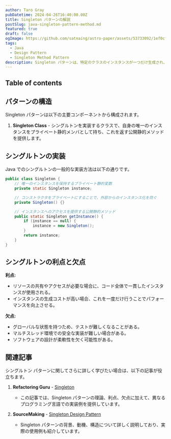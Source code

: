 ```yaml
---
author: Taro Gray
pubDatetime: 2024-04-26T16:40:00.00Z
title: Singleton パターンの解説
postSlug: java-singleton-pattern-method.md
featured: true
draft: false
ogImage: https://github.com/satnaing/astro-paper/assets/53733092/1ef0cf03-8137-4d67-ac81-84a032119e3a
tags:
  - Java
  - Design Pattern
  - Singleton Method Pattern
description: Singleton パターンは、特定のクラスのインスタンスが一つだけ生成され、そのインスタンスがグローバルにアクセス可能であることを保証するデザインパターンです。このパターンは、一貫した状態管理や、リソースへのアクセス制御など、アプリケーション全体で一つのインスタンスのみを必要とする場合に有効です。
---
```


## Table of contents

## パターンの構造

Singleton パターンは以下の主要コンポーネントから構成されます。

1. **Singleton Class** - シングルトンを実装するクラスで、自身の唯一のインスタンスをプライベート静的メンバとして持ち、これを返す公開静的メソッドを提供します。

## シングルトンの実装

Java でのシングルトンの一般的な実装方法は以下の通りです。

```java
public class Singleton {
    // 唯一のインスタンスを保持するプライベート静的変数
    private static Singleton instance;

    // コンストラクタをプライベートにすることで、外部からのインスタンス化を防ぐ
    private Singleton() {}

    // インスタンスへのアクセスを提供する公開静的メソッド
    public static Singleton getInstance() {
        if (instance == null) {
            instance = new Singleton();
        }
        return instance;
    }
}
```

## シングルトンの利点と欠点

**利点:**

- リソースの共有やアクセスが必要な場合に、コード全体で一貫したインスタンスが使用される。
- インスタンスの生成コストが高い場合、これを一度だけ行うことでパフォーマンスを向上させる。

**欠点:**

- グローバルな状態を持つため、テストが難しくなることがある。
- マルチスレッド環境での安全な実装が難しい場合がある。
- ソフトウェアの設計が柔軟性を欠く可能性がある。

## 関連記事

シングルトン パターンに関してさらに詳しく学びたい場合は、以下の記事が役立ちます。

1. **Refactoring Guru** - [Singleton](https://refactoring.guru/design-patterns/singleton)

   - この記事では、Singleton パターンの理論、利点、欠点に加えて、異なるプログラミング言語での実装例を提供しています。

2. **SourceMaking** - [Singleton Design Pattern](https://sourcemaking.com/design_patterns/singleton)
   - Singleton パターンの背景、動機、構造について詳しく説明しており、実際の使用例も紹介しています。
